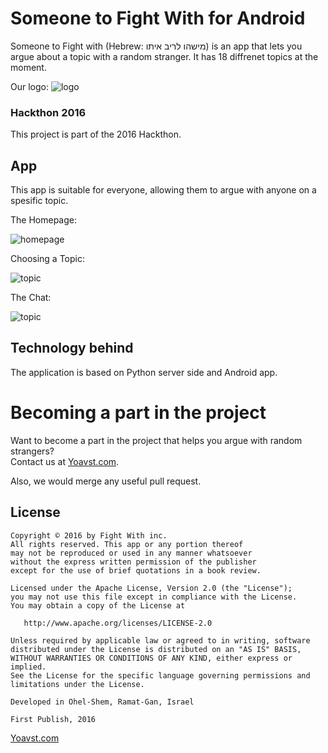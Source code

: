 # Someone to Fight With for Android

Someone to Fight with (Hebrew: מישהו לריב איתו) is an app that lets you argue about a topic with a random stranger. It has 18 diffrenet topics at the moment.

Our logo:
![logo](http://i.imgur.com/eoDreh3.png)

### Hackthon 2016
This project is part of the 2016 Hackthon.

## App
This app is suitable for everyone, allowing them to argue with anyone on a spesific topic.

The Homepage:

![homepage](http://imgur.com/bOw1xiL.png)


Choosing a Topic:

![topic](http://imgur.com/fgK397W.png)


The Chat:

![topic](http://imgur.com/zeVmfVn.png)

## Technology behind
The application is based on Python server side and Android app.

# Becoming a part in the project
Want to become a part in the project that helps you argue with random strangers?  
Contact us at [Yoavst.com](http://yoavst.com).

Also, we would merge any useful pull request.

## License
    
    Copyright © 2016 by Fight With inc.
    All rights reserved. This app or any portion thereof
    may not be reproduced or used in any manner whatsoever
    without the express written permission of the publisher
    except for the use of brief quotations in a book review.
    
    Licensed under the Apache License, Version 2.0 (the "License");
    you may not use this file except in compliance with the License.
    You may obtain a copy of the License at

       http://www.apache.org/licenses/LICENSE-2.0

    Unless required by applicable law or agreed to in writing, software
    distributed under the License is distributed on an "AS IS" BASIS,
    WITHOUT WARRANTIES OR CONDITIONS OF ANY KIND, either express or implied.
    See the License for the specific language governing permissions and
    limitations under the License.
    
    Developed in Ohel-Shem, Ramat-Gan, Israel
    
    First Publish, 2016
    
[Yoavst.com](http://yoavst.com)

